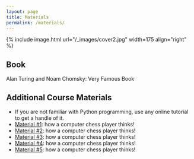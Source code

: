 ```yaml
---
layout: page
title: Materials
permalink: /materials/
---
```


{% include image.html url="/_images/cover2.jpg" width=175 align="right" %}

## Book

Alan Turing and Noam Chomsky: Very Famous Book

## Additional Course Materials

* If you are not familiar with Python programming, use any online tutorial to get a handle of it.
* [Material #1](https://www.example.com/): how a computer chess player thinks!
* [Material #2](https://www.example.com/): how a computer chess player thinks!
* [Material #3](https://www.example.com/): how a computer chess player thinks!
* [Material #4](https://www.example.com/): how a computer chess player thinks!
* [Material #5](https://www.example.com/): how a computer chess player thinks!
